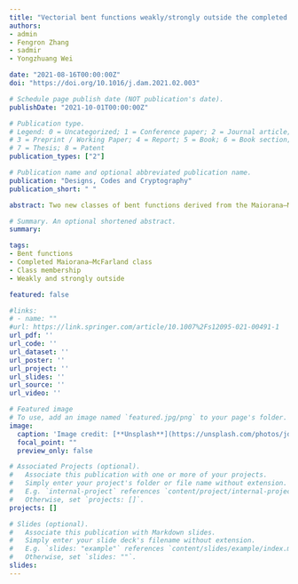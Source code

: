 ```yaml
---
title: "Vectorial bent functions weakly/strongly outside the completed Maiorana–McFarland class"
authors:
- admin 
- Fengron Zhang
- sadmir
- Yongzhuang Wei

date: "2021-08-16T00:00:00Z"
doi: "https://doi.org/10.1016/j.dam.2021.02.003"

# Schedule page publish date (NOT publication's date).
publishDate: "2021-10-01T00:00:00Z"

# Publication type.
# Legend: 0 = Uncategorized; 1 = Conference paper; 2 = Journal article;
# 3 = Preprint / Working Paper; 4 = Report; 5 = Book; 6 = Book section;
# 7 = Thesis; 8 = Patent
publication_types: ["2"]

# Publication name and optional abbreviated publication name.
publication: "Designs, Codes and Cryptography"
publication_short: " "

abstract: Two new classes of bent functions derived from the Maiorana–McFarland ($\\mathcal{M}$) class, so-called $\\mathcal{C}$ and $\\mathcal{D}$, were introduced by Carlet (1994) two decades ago. The difficulty of satisfying their defining conditions was emphasized in Mandal et al. (2016). In a recent work Zhang et al. (2017) a set of efficient sufficient conditions for specifying bent functions in $\\mathcal{C}$ and $\\mathcal{D}$ which are outside the completed $\\mathcal{M}$ class, denoted by $\\mathcal{M}^{\\#}$, was given. A natural follow up question is whether there is a possibility of extending this approach to the vectorial case. We introduce the property of vectorial bent functions that we call weakly or strongly outside $\\mathcal{M}^{\\#}$, referring respectively to the case whether some or all nonzero linear combinations (called components) of its coordinate functions are in class $\\mathcal{C}$ ($or \\mathcal{D}$) but provably outside $\\mathcal{M}^{\\#}$. For the first time, quite different to a straightforward vectorial extension of the Maiorana–McFarland class and the class of Dillon \\mathcal{PS}_{ap}$, we show the existence of several classes of vectorial bent functions whose component functions come from different classes of bent functions, mainly from $\\mathcal{M}$ and $\\mathcal{D}$, and in many cases being weakly outside $\\mathcal{M}^{\\#}$. We also address a difficult problem of specifying vectorial bent functions whose all components are in class $\\mathcal{C}$ but provably outside $\\mathcal{M}^{\\#}$, thus being strongly outside $\\mathcal{M}^{\\#}$. Even though we could only specify a class of such functions whose dimension of bent vector space is only two, thus $F:GF(2)^n\to GF(2)^2$, this is the very first evidence of their existence.

# Summary. An optional shortened abstract.
summary: 

tags:
- Bent functions
- Completed Maiorana–McFarland class
- Class membership
- Weakly and strongly outside 

featured: false

#links:
# - name: ""
#url: https://link.springer.com/article/10.1007%2Fs12095-021-00491-1
url_pdf: '' 
url_code: ''
url_dataset: ''
url_poster: ''
url_project: ''
url_slides: ''
url_source: ''
url_video: ''

# Featured image
# To use, add an image named `featured.jpg/png` to your page's folder. 
image:
  caption: 'Image credit: [**Unsplash**](https://unsplash.com/photos/jdD8gXaTZsc)'
  focal_point: ""
  preview_only: false

# Associated Projects (optional).
#   Associate this publication with one or more of your projects.
#   Simply enter your project's folder or file name without extension.
#   E.g. `internal-project` references `content/project/internal-project/index.md`.
#   Otherwise, set `projects: []`.
projects: []

# Slides (optional).
#   Associate this publication with Markdown slides.
#   Simply enter your slide deck's filename without extension.
#   E.g. `slides: "example"` references `content/slides/example/index.md`.
#   Otherwise, set `slides: ""`.
slides:
---
```

